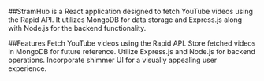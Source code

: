 ##StramHub is a React application designed to fetch YouTube videos using the Rapid API. It utilizes MongoDB for data storage and Express.js along with Node.js for the backend functionality.

##Features
Fetch YouTube videos using the Rapid API.
Store fetched videos in MongoDB for future reference.
Utilize Express.js and Node.js for backend operations.
Incorporate shimmer UI for a visually appealing user experience.
